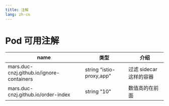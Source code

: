 ```yaml
---
title: 注解
lang: zh-cn
---
```


# Pod 可用注解

| name                                      | 类型                     | 介绍                    |
| ----------------------------------------- | ------------------------ | ----------------------- |
| mars.duc-cnzj.github.io/ignore-containers | string "istio-proxy,app" | 过滤 sidecar 这样的容器 |
| mars.duc-cnzj.github.io/order-index       | string "10"              | 数值高的在前面        |
